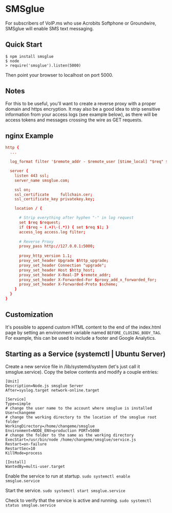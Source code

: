 # SMSglue

For subscribers of VoIP.ms who use Acrobits Softphone or Groundwire, SMSglue will enable SMS text messaging.

## Quick Start

```
$ npm install smsglue
$ node
> require('smsglue').listen(5000)
```

Then point your browser to localhost on port 5000.

## Notes

For this to be useful, you'll want to create a reverse proxy with a 
proper domain and https encryption. It may also be a good idea to
strip sensitive information from your access logs (see example below),
as there will be access tokens and messages crossing the wire as GET
requests. 

## nginx Example

```conf
http {
  ...

  log_format filter '$remote_addr - $remote_user [$time_local] "$req" $status $body_bytes_sent "$http_referer" "$http_user_agent"';

  server {
    listen 443 ssl;
    server_name smsglue.com;

    ssl on;
    ssl_certificate     fullchain.cer;
    ssl_certificate_key privatekey.key;

    location / {

      # Strip everything after hyphen "-" in log request
      set $req $request;
      if ($req ~ (.+)\-(.*)) { set $req $1; }
      access_log access.log filter;
      
      # Reverse Proxy
      proxy_pass http://127.0.0.1:5000;
      
      proxy_http_version 1.1;
      proxy_set_header Upgrade $http_upgrade;
      proxy_set_header Connection "upgrade";
      proxy_set_header Host $http_host;
      proxy_set_header X-Real-IP $remote_addr;
      proxy_set_header X-Forwarded-For $proxy_add_x_forwarded_for;
      proxy_set_header X-Forwarded-Proto $scheme;
    }
  }
}
```

## Customization

It's possible to append custom HTML content to the end of the index.html
page by setting an environment variable named `BEFORE_CLOSING_BODY_TAG`.
For example, this can be used to include a footer and Google Analytics.

## Starting as a Service (systemctl | Ubuntu Server)

Create a new service file in /lib/systemd/system (let's just call it smsglue.service).
Copy the below contents and modify a couple entries:

```
[Unit]
Description=Node.js smsglue Server
After=syslog.target network-online.target

[Service]
Type=simple
# change the user name to the account where smsglue is installed
User=changeme
# change the working directory to the location of the smsglue root folder
WorkingDirectory=/home/changeme/smsglue
Environment=NODE_ENV=production PORT=5000
# change the folder to the same as the working directory
ExecStart=/usr/bin/node /home/changeme/smsglue/service.js
Restart=on-failure
RestartSec=10
KillMode=process

[Install]
WantedBy=multi-user.target
```

Enable the service to run at startup.
`sudo systemctl enable smsglue.service`

Start the service.
`sudo systemctl start smsglue.service`

Check to verify that the service is active and running.
`sudo systemctl status smsglue.service`
